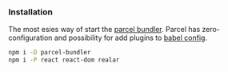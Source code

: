 ### Installation

The most esies way of start the [parcel bundler](https://parceljs.org/getting_started.html). Parcel has zero-configuration and possibility for add plugins to [babel config](https://babel.dev/docs/en/configuration).

```bash
npm i -D parcel-bundler
npm i -P react react-dom realar
```


